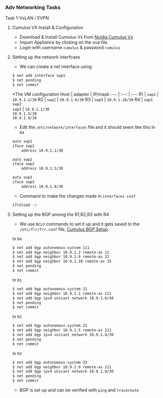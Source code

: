 ### Adv Networking Tasks

Task 1-VxLAN / EVPN

1. Cumulus VX Install & Configuration

    * Download & Install Cumulus Vx from [Nvidia Cumulus Vx](https://www.nvidia.com/en-us/networking/ethernet-switching/cumulus-vx/)
    * Import Appliance by clicking on the ova file.
    * Login with username `cumulus` & password `cumulus`

2. Setting up the network interfcaes
    
    * We can create a net interface using
    ```bash
    $ net add interface swp1
    $ net pending
    $ net commit
    ```

    *The VM configuration
    Host | adapter | IP/mask
        :--: | :--: | :--:
        R1 | `swp1` | `10.9.1.2/30`
        R2 | `swp2` | `10.9.1.6/30`
        R3 | `swp3` | `10.9.1.10/30`
        R4 | `swp1`<br>`swp2`<br>`swp3` | `10.9.1.1/30` <br> `10.9.1.5/30`<br>`10.9.1.9/30`

    * Edit the `/etc/network/interfaces` file and it should seem like this
    In `R4`
    ```bash
    auto swp1
    iface swp1
        address 10.9.1.1/30

    auto swp2
    iface swp2
        address 10.9.1.5/30

    auto swp3
    iface swp3
        address 10.9.1.9/30    
    ```
    * Command to make the changes made in `interfaces conf`
    ```bash
    ifreload -a
    ```

3. Setting up the BGP among the R1,R2,R3 with R4

    * We use `NCLU` commands to set it up and it gets saved to the `/etc/frr/frr.conf` file, [Cumulus BGP Setup](https://docs.nvidia.com/networking-ethernet-software/cumulus-linux-41/Layer-3/Border-Gateway-Protocol-BGP/Basic-BGP-Configuration/).

    In `R4`
    ```bash
    $ net add bgp autonomous-system 111
    $ net add bgp neighbor 10.9.1.2 remote-as 11
    $ net add bgp neighbor 10.9.1.6 remote-as 22
    $ net add bgp neighbor 10.9.1.10 remote-as 33
    $ net pending
    $ net commit
    ```

    In `R1`
    ```bash
    $ net add bgp autonomous-system 11
    $ net add bgp neighbor 10.9.1.1 remote-as 111
    $ net add bgp ipv4 unicast network 10.9.1.0/30
    $ net pending
    $ net commit
    ```

    In `R2`
    ```bash
    $ net add bgp autonomous-system 22
    $ net add bgp neighbor 10.9.1.5 remote-as 111
    $ net add bgp ipv4 unicast network 10.9.1.4/30
    $ net pending
    $ net commit
    ```

    In `R3`
    ```bash
    $ net add bgp autonomous-system 33
    $ net add bgp neighbor 10.9.1.9 remote-as 111
    $ net add bgp ipv4 unicast network 10.9.1.8/30
    $ net pending
    $ net commit
    ```
    
    * BGP is set up and can be verified with `ping` and `traceroute`
    